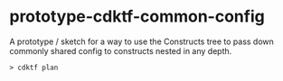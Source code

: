# prototype-cdktf-common-config

A prototype / sketch for a way to use the Constructs tree to pass down commonly shared config to constructs nested in any depth.

```
> cdktf plan
```